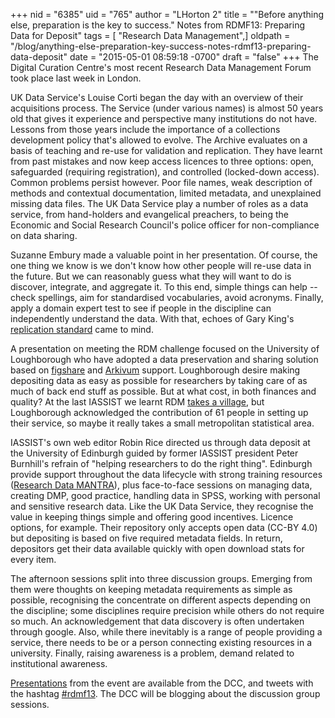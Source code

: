 +++
nid = "6385"
uid = "765"
author = "LHorton 2"
title = "\"Before anything else, preparation is the key to success.\" Notes from RDMF13: Preparing Data for Deposit"
tags = [ "Research Data Management",]
oldpath = "/blog/anything-else-preparation-key-success-notes-rdmf13-preparing-data-deposit"
date = "2015-05-01 08:59:18 -0700"
draft = "false"
+++
The Digital Curation Centre's most recent Research Data Management Forum
took place last week in London.

UK Data Service's Louise Corti began the day with an overview of their
acquisitions process. The Service (under various names) is almost 50
years old that gives it experience and perspective many institutions do
not have. Lessons from those years include the importance of a
collections development policy that's allowed to evolve. The Archive
evaluates on a basis of teaching and re-use for validation and
replication. They have learnt from past mistakes and now keep access
licences to three options: open, safeguarded (requiring registration),
and controlled (locked-down access). Common problems persist however.
Poor file names, weak description of methods and contextual
documentation, limited metadata, and unexplained missing data files. The
UK Data Service play a number of roles as a data service, from
hand-holders and evangelical preachers, to being the Economic and Social
Research Council's police officer for non-compliance on data sharing.

Suzanne Embury made a valuable point in her presentation. Of course, the
one thing we know is we don't know how other people will re-use data in
the future. But we can reasonably guess what they will want to do is
discover, integrate, and aggregate it. To this end, simple things can
help -- check spellings, aim for standardised vocabularies, avoid
acronyms. Finally, apply a domain expert test to see if people in the
discipline can independently understand the data. With that, echoes of
Gary King's [replication
standard](http://gking.harvard.edu/files/gking/files/replication.pdf)
came to mind.

A presentation on meeting the RDM challenge focused on the University of
Loughborough who have adopted a data preservation and sharing solution
based on [figshare](http://figshare.com/) and
[Arkivum](http://arkivum.com/) support. Loughborough desire making
depositing data as easy as possible for researchers by taking care of as
much of back end stuff as possible. But at what cost, in both finances
and quality? At the last IASSIST we learnt RDM [takes a
village](http://www.iassistdata.org/downloads/2014/2014_2h_hofelichmohr_etal.pdf),
but Loughborough acknowledged the contribution of 61 people in setting
up their service, so maybe it really takes a small metropolitan
statistical area.

IASSIST's own web editor Robin Rice directed us through data deposit at
the University of Edinburgh guided by former IASSIST president Peter
Burnhill's refrain of \"helping researchers to do the right thing\".
Edinburgh provide support throughout the data lifecycle with strong
training resources ([Research Data
MANTRA](http://datalib.edina.ac.uk/mantra/)), plus face-to-face sessions
on managing data, creating DMP, good practice, handling data in SPSS,
working with personal and sensitive research data. Like the UK Data
Service, they recognise the value in keeping things simple and offering
good incentives. Licence options, for example. Their repository only
accepts open data (CC-BY 4.0) but depositing is based on five required
metadata fields. In return, depositors get their data available quickly
with open download stats for every item.

The afternoon sessions split into three discussion groups. Emerging from
them were thoughts on keeping metadata requirements as simple as
possible, recognising the concentrate on different aspects depending on
the discipline; some disciplines require precision while others do not
require so much. An acknowledgement that data discovery is often
undertaken through google. Also, while there inevitably is a range of
people providing a service, there needs to be or a person connecting
existing resources in a university. Finally, raising awareness is a
problem, demand related to institutional awareness.

[Presentations](http://www.dcc.ac.uk/events/research-data-management-forum-rdmf/rdmf13-preparing-data-deposit)
from the event are available from the DCC, and tweets with the hashtag
[\#rdmf13](https://twitter.com/search?q=%23rdmf13). The DCC will be
blogging about the discussion group sessions.
